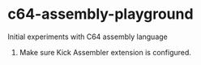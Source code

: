# c64-assembly-playground
Initial experiments with C64 assembly language

1. Make sure Kick Assembler extension is configured.